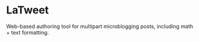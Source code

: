 # LaTweet

Web-based authoring tool for multipart microblogging posts, including math + text formatting.
